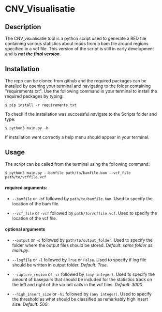 # CNV_Visualisatie

## Description

The CNV_visualisatie tool is a python script used to generate a BED file containing various
statistics about reads from a bam file around regions specified in a vcf file.
This version of the script is still in early development and is ***not the final version***.

## Installation
The repo can be cloned from github and the required packages can be installed by opening your terminal
 and navigating to the folder containing "requirements.txt". Use the following command in your terminal to install the
required packages by typing:

`$ pip install -r requirements.txt`

To check if the installation was successful navigate to the Scripts folder and type:

`$ python3 main.py -h`

If installation went correctly a help menu should appear in your terminal.

## Usage
The script can be called from the terminal using the following command:

`$ python3 main.py --bamfile path/to/bamfile.bam --vcf_file path/to/vcffile.vcf`


#### required arguments:
- `--bamfile` or `-bf` followed by `path/to/bamfile.bam`. Used to specify the location of the bam file.
  

- `--vcf_file` or `-vcf` followed by `path/to/vcffile.vcf`. Used to specify the location of the vcf file.

#### optional arguments

- `--output` or `-o` followed by `path/to/output_folder`. Used to specify the folder where the output files should be stored.
*Default: same folder as main.py*.
  

- `--logfile` or `-l` followed by `True` or `False`. Used to specify if log file should be written in output folder. 
*Default: True*.
  
  
- `--capture_reqion` or `-cr` followed by `(any integer)`. Used to specify the amount of basepairs that should be
  included for the statistics track on the left and right of the variant calls in the vcf files. *Default: 3000*.
  
  
- `--high_insert_size` or `-hi` followed by `(any integer)`. Used to specify the threshold as what should be classified
as remarkably high insert size. *Default: 500*.